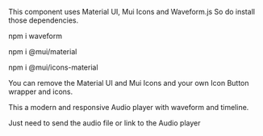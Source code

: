 This component uses Material UI, Mui Icons and Waveform.js So do install those dependencies.

npm i waveform

npm i @mui/material

npm i @mui/icons-material

You can remove the Material UI and Mui Icons and your own Icon Button wrapper and icons.

This a modern and responsive Audio player with waveform and timeline.

Just need to send the audio file or link to the Audio player


